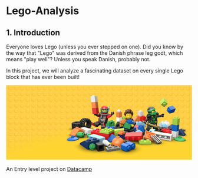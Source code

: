 # Lego-Analysis

## 1. Introduction
Everyone loves Lego (unless you ever stepped on one). Did you know by the way that "Lego" was derived from the Danish phrase leg godt, which means "play well"? Unless you speak Danish, probably not.

In this project, we will analyze a fascinating dataset on every single Lego block that has ever been built!

![alt text](https://github.com/HeshamK75/Lego-Analysis/blob/main/lego-bricks.jpeg)


An Entry level project on [Datacamp](https://learn.datacamp.com/projects/history-of-lego/guided/Python)
